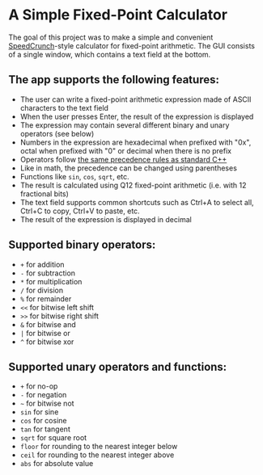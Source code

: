 # A Simple Fixed-Point Calculator

The goal of this project was to make a simple and convenient [SpeedCrunch](https://bitbucket.org/heldercorreia/speedcrunch/src/master/)-style calculator for fixed-point arithmetic. The GUI consists of a single window, which contains a text field at the bottom.

## The app supports the following features:
* The user can write a fixed-point arithmetic expression made of ASCII characters to the text field
* When the user presses Enter, the result of the expression is displayed
* The expression may contain several different binary and unary operators (see below)
* Numbers in the expression are hexadecimal when prefixed with "0x", octal when prefixed with "0" or decimal when there is no prefix
* Operators follow [the same precedence rules as standard C++](https://en.cppreference.com/w/cpp/language/operator_precedence)
* Like in math, the precedence can be changed using parentheses
* Functions like `sin`, `cos`, `sqrt`, etc. 
* The result is calculated using Q12 fixed-point arithmetic (i.e. with 12 fractional bits)
* The text field supports common shortcuts such as Ctrl+A to select all, Ctrl+C to copy, Ctrl+V to paste, etc.
* The result of the expression is displayed in decimal

## Supported binary operators:
* `+` for addition
* `-` for subtraction
* `*` for multiplication
* `/` for division
* `%` for remainder
* `<<` for bitwise left shift
* `>>` for bitwise right shift
* `&` for bitwise and
* `|` for bitwise or
* `^` for bitwise xor

## Supported unary operators and functions:
* `+` for no-op
* `-` for negation
* `~` for bitwise not
* `sin` for sine 
* `cos` for cosine 
* `tan` for tangent 
* `sqrt` for square root 
* `floor` for rounding to the nearest integer below 
* `ceil` for rounding to the nearest integer above 
* `abs` for absolute value 
